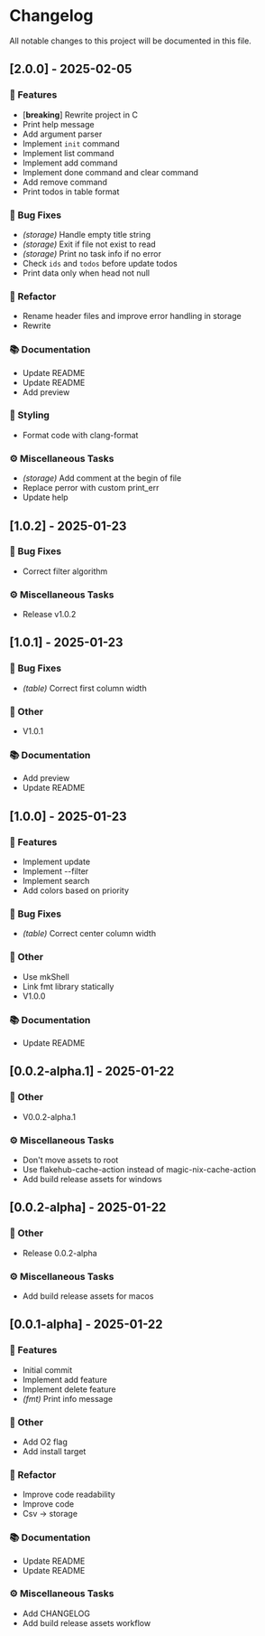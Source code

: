 # Changelog

All notable changes to this project will be documented in this file.

## [2.0.0] - 2025-02-05

### 🚀 Features

- [**breaking**] Rewrite project in C
- Print help message
- Add argument parser
- Implement `init` command
- Implement list command
- Implement add command
- Implement done command and clear command
- Add remove command
- Print todos in table format

### 🐛 Bug Fixes

- *(storage)* Handle empty title string
- *(storage)* Exit if file not exist to read
- *(storage)* Print no task info if no error
- Check `ids` and `todos` before update todos
- Print data only when head not null

### 🚜 Refactor

- Rename header files and improve error handling in storage
- Rewrite

### 📚 Documentation

- Update README
- Update README
- Add preview

### 🎨 Styling

- Format code with clang-format

### ⚙️ Miscellaneous Tasks

- *(storage)* Add comment at the begin of file
- Replace perror with custom print_err
- Update help

## [1.0.2] - 2025-01-23

### 🐛 Bug Fixes

- Correct filter algorithm

### ⚙️ Miscellaneous Tasks

- Release v1.0.2

## [1.0.1] - 2025-01-23

### 🐛 Bug Fixes

- *(table)* Correct first column width

### 💼 Other

- V1.0.1

### 📚 Documentation

- Add preview
- Update README

## [1.0.0] - 2025-01-23

### 🚀 Features

- Implement update
- Implement --filter
- Implement search
- Add colors based on priority

### 🐛 Bug Fixes

- *(table)* Correct center column width

### 💼 Other

- Use mkShell
- Link fmt library statically
- V1.0.0

### 📚 Documentation

- Update README

## [0.0.2-alpha.1] - 2025-01-22

### 💼 Other

- V0.0.2-alpha.1

### ⚙️ Miscellaneous Tasks

- Don't move assets to root
- Use flakehub-cache-action instead of magic-nix-cache-action
- Add build release assets for windows

## [0.0.2-alpha] - 2025-01-22

### 💼 Other

- Release 0.0.2-alpha

### ⚙️ Miscellaneous Tasks

- Add build release assets for macos

## [0.0.1-alpha] - 2025-01-22

### 🚀 Features

- Initial commit
- Implement add feature
- Implement delete feature
- *(fmt)* Print info message

### 💼 Other

- Add O2 flag
- Add install target

### 🚜 Refactor

- Improve code readability
- Improve code
- Csv -> storage

### 📚 Documentation

- Update README
- Update README

### ⚙️ Miscellaneous Tasks

- Add CHANGELOG
- Add build release assets workflow

<!-- generated by git-cliff -->
